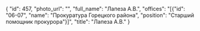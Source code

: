{
    "id": 457,
    "photo_url": "",
    "full_name": "Лапеза А.В.",
    "offices": "[{\"id\": \"06-07\", \"name\": \"Прокуратура Горецкого района\", \"position\": \"Старший помощник прокурора\"}]",
    "title": "Лапеза А.В."
}